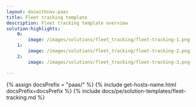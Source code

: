 ```yaml
---
layout: docwithnav-paas
title: Fleet tracking template
description: Fleet tracking template overview
solution-highlights:
    0:
        image: /images/solutions/fleet_tracking/fleet-tracking-1.png
    1:
        image: /images/solutions/fleet_tracking/fleet-tracking-2.png
    2:
        image: /images/solutions/fleet_tracking/fleet-tracking-3.png

---
```


{% assign docsPrefix = "paas/" %}
{% include get-hosts-name.html docsPrefix=docsPrefix %}
{% include docs/pe/solution-templates/fleet-tracking.md %}